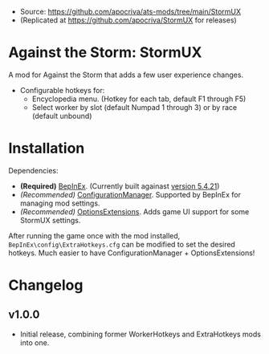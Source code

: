 * Source: https://github.com/apocriva/ats-mods/tree/main/StormUX
* (Replicated at https://github.com/apocriva/StormUX for releases)

# Against the Storm: StormUX

A mod for Against the Storm that adds a few user experience changes.
* Configurable hotkeys for:
	* Encyclopedia menu. (Hotkey for each tab, default F1 through F5)
	* Select worker by slot (default Numpad 1 through 3) or by race (default unbound)

# Installation

Dependencies:
* **(Required)** [BepInEx](https://github.com/BepInEx). (Currently built againast [version 5.4.21](https://github.com/BepInEx/BepInEx/releases/tag/v5.4.21))
* _(Recommended)_ [ConfigurationManager](https://github.com/BepInEx/BepInEx.ConfigurationManager). Supported by BepInEx for managing mod settings.
* _(Recommended)_ [OptionsExtensions](https://github.com/apocriva/OptionsExtensions). Adds game UI support for some StormUX settings.

After running the game once with the mod installed,
`BepInEx\config\ExtraHotkeys.cfg` can be modified to set the desired hotkeys.
Much easier to have ConfigurationManager + OptionsExtensions!

# Changelog

## v1.0.0

* Initial release, combining former WorkerHotkeys and ExtraHotkeys mods into one.